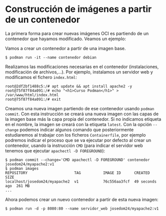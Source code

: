 # Construcción de imágenes a partir de un contenedor

La primera forma para crear nuevas imágenes OCI es partiendo de un contenedor que hayamos modificado. Veamos un ejemplo:

Vamos a crear un contenedor a partir de una imagen base.

```
$ podman run -it --name contenedor debian 
```

Realizamos las modificaciones necesarias en el contenedor (instalaciones, modificación de archivos,...). Por ejemplo, instalamos un servidor web y modificamos el fichero `index.html`:

```
root@2df2bf1488c5:/# apt update && apt install apache2 -y
root@75f87f84a091:/# echo "<h1>Curso Podman</h1>" > /var/www/html/index.html
root@75f87f84a091:/# exit
```

Creamos una nueva imagen partiendo de ese contenedor usando `podman commit`. Con esta instrucción se creará una nueva imagen con las capas de la imagen base más la capa propia del contenedor. Si no indicamos etiqueta en el nombre, la imagen se creará con la etiqueta `latest`. Con la opción `--change` podemos indicar algunos comando que posteriormente estudiaremos al trabajar con los ficheros `Containerfile`, por ejemplo podremos indicar el proceso que se va ejecutar por defecto al crear un contenedor, usando la instrucción `CMD` (para indicar el servidor web tenemos que ejecutar `apachectl -D FOREGROUND`):

```
$ podman commit --change='CMD apachectl -D FOREGROUND' contenedor josedom24/myapache2:v1
$ podman images
REPOSITORY                     TAG          IMAGE ID      CREATED         SIZE
localhost/josedom24/myapache2  v1           76c556aa3fcf  49 seconds ago  261 MB
...
```

Ahora podemos crear un nuevo contenedor a partir de esta nueva imagen:

```
$ podman run -d -p 8080:80 --name servidor_web josedom24/myapache2:v1 
```